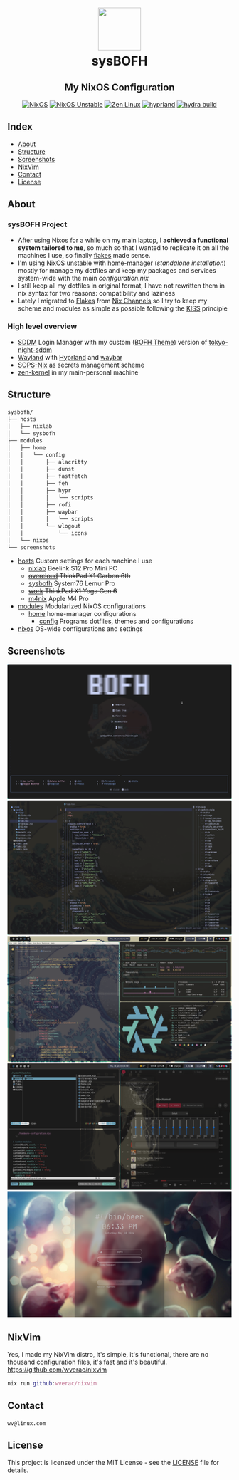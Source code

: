  <h1 id="header" align="center">
  <img src="https://github.com/NixOS/nixos-artwork/blob/c68a508b95baa0fcd99117f2da2a0f66eb208bbf/logo/nix-snowflake-colours.svg" width="96px" height="96px" />
  <br>
  sysBOFH
</h1>

<h2 align="center">My NixOS Configuration</h2>

<div align="center">

[![NixOS](https://img.shields.io/badge/NixOS-Configuration-blue)](https://nixos.org)
[![NixOS Unstable](https://img.shields.io/badge/NixOS-unstable-blue.svg?style=flat-square&logo=NixOS&logoColor=white)](https://nixos.org)
[![Zen Linux](https://img.shields.io/badge/kernel-zen-blue)](https://github.com/zen-kernel/zen-kernel)
[![hyprland](https://img.shields.io/badge/hyprland-unstable-informational.svg?style=flat&logo=wayland)](https://hyprland.org/)
[![hydra build](https://img.shields.io/badge/Hydra_build-status-blue)](https://hydra.billy.sh/jobset/sysBOFH/sysbofh#tabs-jobs)

</div>

## Index

- [About](#About)
- [Structure](#Structure)
- [Screenshots](#Screenshots)
- [NixVim](#NixVim)
- [Contact](#Contact)
- [License](#License)

## About

### sysBOFH Project

- After using Nixos for a while on my main laptop, **I achieved a functional system tailored to me**, so much so that I wanted to replicate it on all the machines I use, so finally [flakes](https://nixos.wiki/wiki/Flakes) made sense.
- I'm using [NixOS](https://nixos.org/) [unstable](https://channels.nixos.org/?prefix=nixos-unstable/) with [home-manager](https://nixos.wiki/wiki/Home_Manager) (_standalone installation_) mostly for manage my dotfiles and keep my packages and services system-wide with the main _configuration.nix_
- I still keep all my dotfiles in original format, I have not rewritten them in nix syntax for two reasons: compatibility and laziness
- Lately I migrated to [Flakes](https://nixos.wiki/wiki/Flakes) from [Nix Channels](https://nixos.wiki/wiki/Nix_channels) so I try to keep my scheme and modules as simple as possible following the [KISS](https://en.wikipedia.org/wiki/KISS_principle) principle

### High level overview

- [SDDM](https://github.com/sddm/sddm) Login Manager with my custom ([BOFH Theme](https://github.com/wverac/bofh-theme-sddm)) version of [tokyo-night-sddm](https://github.com/rototrash/tokyo-night-sddm)
- [Wayland](https://wayland.freedesktop.org/) with [Hyprland](https://hyprland.org/) and [waybar](https://github.com/alexays/waybar)
- [SOPS-Nix](https://github.com/Mic92/sops-nix) as secrets management scheme
- [zen-kernel](https://github.com/zen-kernel/zen-kernel) in my main-personal machine

## Structure

```
sysbofh/
├── hosts
│   ├── nixlab
│   └── sysbofh
├── modules
│   ├── home
│   │   └── config
│   │       ├── alacritty
│   │       ├── dunst
│   │       ├── fastfetch
│   │       ├── feh
│   │       ├── hypr
│   │       │   └── scripts
│   │       ├── rofi
│   │       ├── waybar
│   │       │   └── scripts
│   │       └── wlogout
│   │           └── icons
│   └── nixos
└── screenshots
```

- [hosts](hosts) Custom settings for each machine I use
  - [nixlab](hosts/nixlab) Beelink S12 Pro Mini PC
  - ~~[overcloud](hosts/overcloud) ThinkPad X1 Carbon 6th~~
  - [sysbofh](hosts/sysbofh) System76 Lemur Pro
  - ~~[work](hosts/work) ThinkPad X1 Yoga Gen 6~~
  - [m4nix](hosts/minix) Apple M4 Pro
- [modules](modules) Modularized NixOS configurations
  - [home](modules/home) home-manager configurations
    - [config](modules/home/config) Programs dotfiles, themes and configurations
- [nixos](modules/nixos) OS-wide configurations and settings

## Screenshots

![lunarvim](https://github.com/wverac/nixvim/blob/main/assets/BOFH_01.png)
![lunarvim](https://github.com/wverac/nixvim/blob/main/assets/BOFH_02.png)
![overcloud02](screenshots/overcloud_02.png)
![overcloud01](screenshots/overcloud_01.png)
![ssd_bofh_theme](https://github.com/wverac/bofh-theme-sddm/blob/main/Preview.png)

## NixVim

Yes, I made my NixVim distro, it's simple, it's functional, there are no thousand configuration files, it's fast and it's beautiful.  
https://github.com/wverac/nixvim

```nix
nix run github:wverac/nixvim
```

## Contact

`wv@linux.com`

## License

This project is licensed under the MIT License - see the [LICENSE](LICENSE) file for details.
